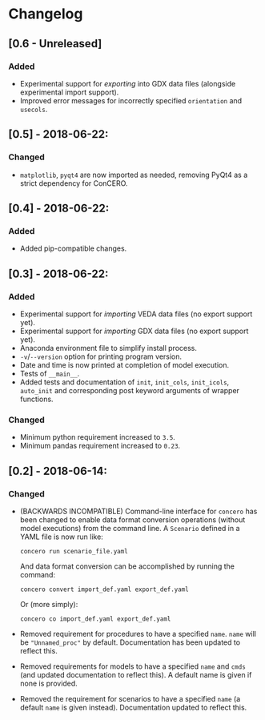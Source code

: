 # Changelog

## [0.6 - Unreleased]

### Added

 * Experimental support for *exporting* into GDX data files (alongside experimental import support).
 * Improved error messages for incorrectly specified `orientation` and `usecols`.

## [0.5] - 2018-06-22:

### Changed

 * `matplotlib`, `pyqt4` are now imported as needed, removing PyQt4 as a strict dependency for ConCERO.

## [0.4] - 2018-06-22:

### Added

 * Added pip-compatible changes.

## [0.3] - 2018-06-22:

### Added

 * Experimental support for *importing* VEDA data files (no export support yet).
 * Experimental support for *importing* GDX data files (no export support yet).
 * Anaconda environment file to simplify install process.
 * `-v`/`--version` option for printing program version.
 * Date and time is now printed at completion of model execution.
 * Tests of ``__main__``.
 * Added tests and documentation of `init`, `init_cols`, `init_icols`, `auto_init` and corresponding post keyword arguments of wrapper functions.

### Changed

 * Minimum python requirement increased to `3.5`.
 * Minimum pandas requirement increased to `0.23`.

## [0.2] - 2018-06-14:

### Changed
 * (BACKWARDS INCOMPATIBLE) Command-line interface for ``concero`` has been changed to enable data format conversion operations (without model executions) from the command line. A ``Scenario`` defined in a YAML file is now run like:

    ```concero run scenario_file.yaml```

   And data format conversion can be accomplished by running the command:

   ```concero convert import_def.yaml export_def.yaml```

   Or (more simply):

   ```concero co import_def.yaml export_def.yaml```

 * Removed requirement for procedures to have a specified `name`. `name` will be `"Unnamed_proc"` by default. Documentation has been updated to reflect this.
 * Removed requirements for models to have a specified `name` and ``cmds`` (and updated documentation to reflect this). A default name is given if none is provided.
 * Removed the requirement for scenarios to have a specified ``name`` (a default ``name`` is given instead). Documentation updated to reflect this.